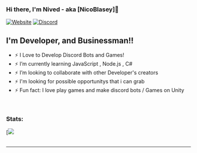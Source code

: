 

### Hi there, I'm Nived - aka [NicoBlasey]👋

[![Website](https://img.shields.io/website?color=green&down_color=red&down_message=down&label=http%3A%2F%2Fpowerdesk.xyz%2F&style=for-the-badge&up_color=green&up_message=online&url=http%3A%2F%2Fpowerdesk.xyz%2F)](http://powerdesk.xyz/)
[![Discord](https://img.shields.io/website?color=green&down_color=red&down_message=down&label=DISCORD&style=for-the-badge&up_color=green&up_message=online&url=https%3A%2F%2Fdiscord.gg%2FjNTnxpz2xG)](https://discord.gg/jNTnxpz2xG)

## I'm Developer, and Businessman!!

- ⚡ I Love to Develop Discord Bots and Games!
- ⚡ I’m currently learning JavaScript , Node.js , C#
- ⚡ I’m looking to collaborate with other Developer's creators
- ⚡ I'm looking for possible opportunitys that i can grab 
- ⚡ Fun fact: I love play games and make discord bots / Games on Unity

<br />

### Stats:

[<img src="https://github-readme-stats.vercel.app/api?username=NicoBlasey&&show_icons=true&title_color=d4af37&icon_color=bb2acf&text_color=daf7dc&bg_color=151515">
<br />
<br />

---

